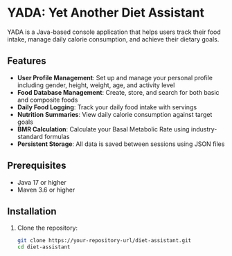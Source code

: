 # YADA: Yet Another Diet Assistant

YADA is a Java-based console application that helps users track their food intake, manage daily calorie consumption, and achieve their dietary goals.

## Features

- **User Profile Management**: Set up and manage your personal profile including gender, height, weight, age, and activity level
- **Food Database Management**: Create, store, and search for both basic and composite foods
- **Daily Food Logging**: Track your daily food intake with servings
- **Nutrition Summaries**: View daily calorie consumption against target goals
- **BMR Calculation**: Calculate your Basal Metabolic Rate using industry-standard formulas
- **Persistent Storage**: All data is saved between sessions using JSON files

## Prerequisites

- Java 17 or higher
- Maven 3.6 or higher

## Installation

1. Clone the repository:
   ```bash
   git clone https://your-repository-url/diet-assistant.git
   cd diet-assistant
